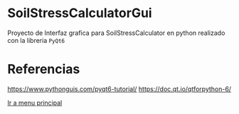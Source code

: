 # SoilStressCalculatorGui

Proyecto de Interfaz grafica para SoilStressCalculator en python realizado con la libreria `PyQt6`

# Referencias 
https://www.pythonguis.com/pyqt6-tutorial/
https://doc.qt.io/qtforpython-6/


[Ir a menu principal](../README.md)